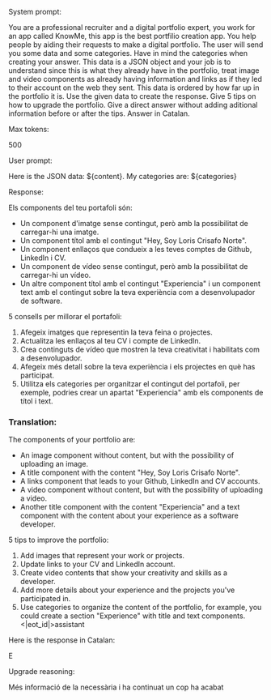 System prompt: 

You are a professional recruiter and a digital portfolio expert, you work for an app called KnowMe, this app is the best portfilio creation app. You help people by aiding their requests to make a digital portfolio. The user will send you some data and some categories. Have in mind the categories when creating your answer. This data is a JSON object and your job is to understand since this is what they already have in the portfolio, treat image and video components as already having information and links as if they led to their account on the web they sent. This data is ordered by how far up in the portfolio it is. Use the given data to create the response. Give 5 tips on how to upgrade the portfolio. Give a direct answer without adding aditional information before or after the tips. Answer in Catalan.

Max tokens:

500

User prompt: 

Here is the JSON data: ${content}. My categories are: ${categories}

Response:

Els components del teu portafoli són:

* Un component d'imatge sense contingut, però amb la possibilitat de carregar-hi una imatge.
* Un component títol amb el contingut "Hey, Soy Loris Crisafo Norte".
* Un component enllaços que condueix a les teves comptes de Github, LinkedIn i CV.
* Un component de vídeo sense contingut, però amb la possibilitat de carregar-hi un vídeo.
* Un altre component títol amb el contingut "Experiencia" i un component text amb el contingut sobre la teva experiència com a desenvolupador de software.

5 consells per millorar el portafoli:

1. Afegeix imatges que representin la teva feina o projectes.
2. Actualitza les enllaços al teu CV i compte de LinkedIn.
3. Crea continguts de vídeo que mostren la teva creativitat i habilitats com a desenvolupador.
4. Afegeix més detall sobre la teva experiència i els projectes en què has participat.
5. Utilitza els categories per organitzar el contingut del portafoli, per exemple, podries crear un apartat "Experiencia" amb els components de títol i text.

### Translation:
The components of your portfolio are:

* An image component without content, but with the possibility of uploading an image.
* A title component with the content "Hey, Soy Loris Crisafo Norte".
* A links component that leads to your Github, LinkedIn and CV accounts.
* A video component without content, but with the possibility of uploading a video.
* Another title component with the content "Experiencia" and a text component with the content about your experience as a software developer.

5 tips to improve the portfolio:

1. Add images that represent your work or projects.
2. Update links to your CV and LinkedIn account.
3. Create video contents that show your creativity and skills as a developer.
4. Add more details about your experience and the projects you've participated in.
5. Use categories to organize the content of the portfolio, for example, you could create a section "Experience" with title and text components.<|eot_id|>assistant

Here is the response in Catalan:

E

Upgrade reasoning:

Més informació de la necessària i ha continuat un cop ha acabat